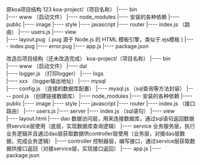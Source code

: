 


原koa项目结构
123
koa-project/（项目名称）
         |----  bin  
                     |---- www （启动文件）
         |----  node_modules
                     |---- 安装的各种依赖
         |----  public
                     |---- image
                     |---- style
                     |---- javascript
         |----  router
                     |---- index.js （路由）
                     |---- users.js
         |----  view  
                     |---- layout.pug（.pug 源于 Node.js 的 HTML 模板引擎，类似于.ejs模板 )
                     |---- index.pug
                     |---- error.pug
         |----  app.js
         |----  package.json


改造后项目结构（还未改造完成）
koa-project/（项目名称）
         |----  bin  
                     |---- www （启动文件）
         |----  dal  
                     |---- logger.js （打印logger）
         |----  logs  
                     |---- xxx （logger输出地址）
         |----  mysql  
                     |---- config.js （连接的数据库配置）
                     |---- mysql.js （sql查询等方法封装）
                     |---- pool.js （创建链接数据库）
         |----  node_modules
                     |---- 安装的各种依赖
         |----  public
                     |---- image
                     |---- style
                     |---- javascript
         |----  router
                     |---- index.js （接口路由）
                     |---- users.js
         |----  server
                     |---- index.js （sql语句）
         |----  view  
                     |---- layout.html
         |----  dao 数据访问层，用来连接数据库，通过sql语句返回数据供service层使用（底层，实现数据库查询逻辑）
         |----  service  业务服务层，执行业务逻辑并且通过dao层获取数据供controller层使用（业务层，对接dao层数据，完成业务逻辑）
         |----  controller 控制器层，编写接口，通过service层获取数据供接口返回（对接service层，实现接口返回）
         |----  app.js
         |----  package.json